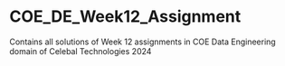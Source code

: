 # COE_DE_Week12_Assignment
Contains all solutions of Week 12 assignments in COE Data Engineering domain of Celebal Technologies 2024
